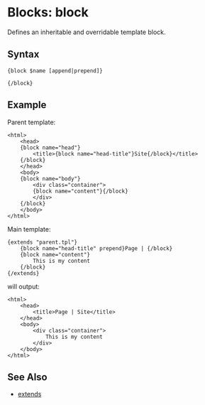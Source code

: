 # Blocks: block

Defines an inheritable and overridable template block.

## Syntax

```
{block $name [append|prepend]}
    
{/block}
```

## Example

Parent template:

```
<html>
    <head>
    {block name="head"}
        <title>{block name="head-title"}Site{/block}</title>
    {/block}
    </head>
    <body>
    {block name="body"}
        <div class="container">
        {block name="content"}{/block}
        </div>
    {/block}
    </body>
</html>
```

Main template:

```
{extends "parent.tpl"}
    {block name="head-title" prepend}Page | {/block}
    {block name="content"}
        This is my content
    {/block}
{/extends}
```

will output:

```
<html>
    <head>
        <title>Page | Site</title>
    </head>
    <body>
        <div class="container">
            This is my content
        </div>
    </body>
</html>
```

## See Also

- [extends](extends.md)
